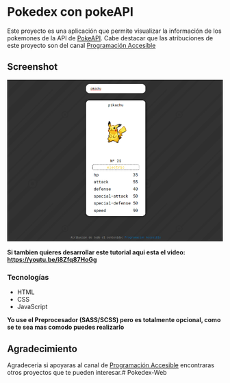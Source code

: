 # Pokedex con pokeAPI

Este proyecto es una aplicación que permite visualizar la información de los pokemones de la API de [PokeAPI](https://pokeapi.co). Cabe destacar que las atribuciones de este proyecto son del canal [Programación Accesible](https://www.youtube.com/channel/UCCsSBV1Jzk_ZtfPKKddNXgA)

## Screenshot

![](/img/Screenshot.png)

**Si tambien quieres desarrollar este tutorial aqui esta el video: https://youtu.be/i8Zfq87HoGg**

### Tecnologías

- HTML
- CSS
- JavaScript

**Yo use el Preprocesador (SASS/SCSS) pero es totalmente opcional, como se te sea mas comodo puedes realizarlo**

## Agradecimiento

Agradeceria si apoyaras al canal de [Programación Accesible](https://www.youtube.com/channel/UCCsSBV1Jzk_ZtfPKKddNXgA) encontraras otros proyectos que te pueden interesar.# Pokedex-Web
